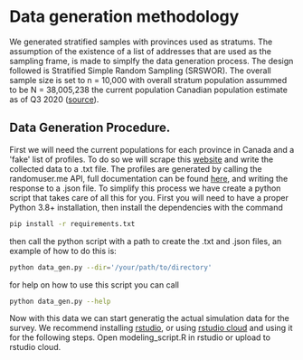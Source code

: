 # Data generation methodology
We generated stratified samples with provinces used as stratums.
The assumption of the existence of a list of addresses that are used as the sampling frame, 
is made to simplfy the data generation process.
The design followed is Stratified Simple Random Sampling (SRSWOR).
The overall sample size is set to n = 10,000 with overall stratum population
assummed to be N = 38,005,238 the current population Canadian population estimate as of
Q3 2020 ([source](https://www150.statcan.gc.ca/t1/tbl1/en/tv.action?pid=1710000901)).

## Data Generation Procedure.
First we will need the current populations for each province in Canada and a 'fake' list of
profiles. To do so we will scrape this [website](https://www150.statcan.gc.ca/t1/tbl1/en/tv.action?pid=1710000901)
and write the collected data to a .txt file. The profiles are generated by calling
the randomuser.me API, full documentation can be found [here](https://randomuser.me/documentation),
and writing the response to a .json file. To simplify this process we have create a python script that
takes care of all this for you. First you will need to have a proper Python 3.8+ installation, then install the dependencies
with the command 

```bash
pip install -r requirements.txt
```

then call the python script with a path to create the .txt and .json files, an example
of how to do this is:

```bash
python data_gen.py --dir='/your/path/to/directory'
```

for help on how to use this script you can call

```bash
python data_gen.py --help
```

Now with this data we can start generatig the actual simulation data for the survey. We recommend installing
[rstudio](https://rstudio.com/), or using [rstudio cloud](https://rstudio.cloud/) and using it for the following steps. Open modeling_script.R in rstudio or upload to rstudio cloud. 
